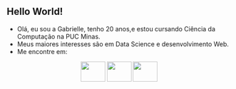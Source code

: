 ## Hello World!

- Olá, eu sou a Gabrielle, tenho 20 anos,e estou cursando Ciência da Computação na PUC Minas.
- Meus maiores interesses são em Data Science e desenvolvimento Web.
- Me encontre em:
  
<div align="center"> 

  <a href="https://www.instagram.com/gabriellerrr?igsh=MWNyMW93eGw0ZTk0dg==" target="_blank"><img src="https://www.verbalbeginnings.com/wp-content/uploads/2019/11/new-instagram-logo-png-transparent.png" target="_blank" width="55" height="45"></a> 
   <a href="mailto:gabrielledocarmoassuncao@gmail.com"><img src="https://www.freepnglogos.com/uploads/logo-gmail-png/logo-gmail-png-google-mail-gmail-logo-logotype-7.png" width="55" height="45"></a>
  <a href="https://www.linkedin.com/in/gabrielle-assun%C3%A7%C3%A3o-a555a2213/" target="_blank"><img src="https://www.endupack.com/wp-content/uploads/2019/06/linkedin-icon-logo-png-transparent.png" target="_blank" width="55" height="45"></a> 
  
</div>


